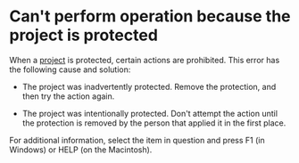 
# Can't perform operation because the project is protected

When a  [project](b8bdf64f-5920-1ae9-16d0-b26d09524a30.md) is protected, certain actions are prohibited. This error has the following cause and solution:



- The project was inadvertently protected. Remove the protection, and then try the action again.
    
- The project was intentionally protected. Don't attempt the action until the protection is removed by the person that applied it in the first place.
    

For additional information, select the item in question and press F1 (in Windows) or HELP (on the Macintosh).

